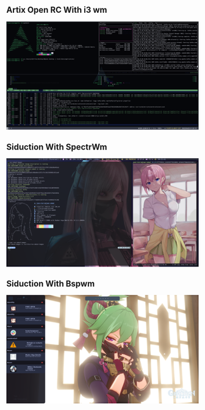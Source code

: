 <h2> Artix Open RC With i3 wm</h2>
<img src="https://raw.githubusercontent.com/jSierraB3991/dotfiles/main/i3/artix-i3.png" />

<h2> Siduction With SpectrWm </h2>
<img src="https://raw.githubusercontent.com/jSierraB3991/dotfiles/main/spectrwm/Siduction-spectrwm.png" />


<h2> Siduction With Bspwm </h2>
<img src="https://raw.githubusercontent.com/jSierraB3991/dotfiles/main/bspwm/2022-07-21_09-53.png" />
